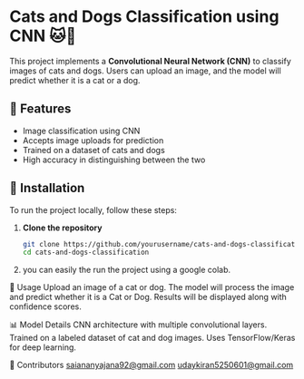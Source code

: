 # Cats and Dogs Classification using CNN 🐱🐶

This project implements a **Convolutional Neural Network (CNN)** to classify images of cats and dogs. Users can upload an image, and the model will predict whether it is a cat or a dog.

## 📌 Features
- Image classification using CNN
- Accepts image uploads for prediction
- Trained on a dataset of cats and dogs
- High accuracy in distinguishing between the two

## 📂 Installation
To run the project locally, follow these steps:

1. **Clone the repository**  
   ```bash
   git clone https://github.com/yourusername/cats-and-dogs-classification.git
   cd cats-and-dogs-classification  
2. you can easily the run the project using a google colab.

🚀 Usage
Upload an image of a cat or dog.
The model will process the image and predict whether it is a Cat or Dog.
Results will be displayed along with confidence scores.

📊 Model Details
CNN architecture with multiple convolutional layers.
Trained on a labeled dataset of cat and dog images.
Uses TensorFlow/Keras for deep learning.

🤝 Contributors
saiananyajana92@gmail.com
udaykiran5250601@gmail.com
